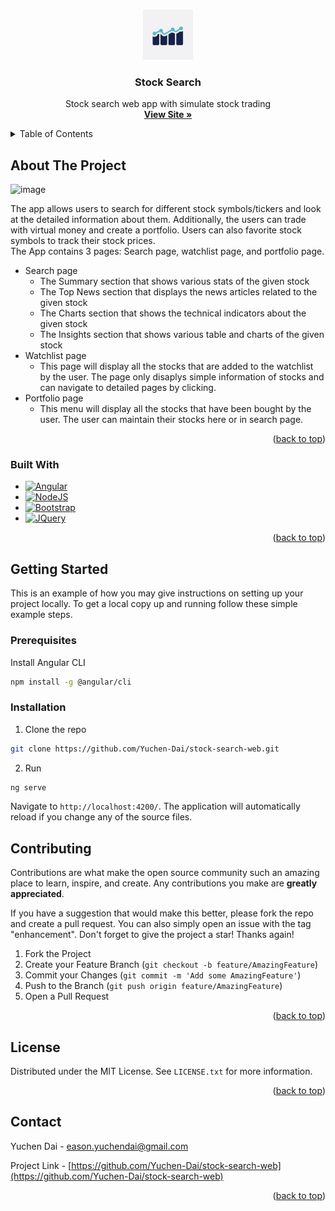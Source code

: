 <!-- Improved compatibility of back to top link: See: https://github.com/othneildrew/Best-README-Template/pull/73 -->
<a name="readme-top"></a>


<!-- PROJECT SHIELDS -->
<!--
*** I'm using markdown "reference style" links for readability.
*** Reference links are enclosed in brackets [ ] instead of parentheses ( ).
*** See the bottom of this document for the declaration of the reference variables
*** for contributors-url, forks-url, etc. This is an optional, concise syntax you may use.
*** https://www.markdownguide.org/basic-syntax/#reference-style-links
-->


<!-- PROJECT LOGO -->
<br />
<div align="center">
  <a href="https://github.com/Yuchen-Dai/stock-search-web">
    <img src="src/assets/img/ic_app-playstore.png" alt="Logo" width="80" height="80">
  </a>

<h3 align="center">Stock Search</h3>

  <p align="center">
    Stock search web app with simulate stock trading
    <br />
    <a href="https://stock-search-backend-346009.wl.r.appspot.com/"><strong>View Site »</strong></a>
    <br />

  </p>
</div>

<!-- TABLE OF CONTENTS -->
<details>
  <summary>Table of Contents</summary>
  <ol>
    <li>
      <a href="#about-the-project">About The Project</a>
      <ul>
        <li><a href="#built-with">Built With</a></li>
      </ul>
    </li>
    <li>
      <a href="#getting-started">Getting Started</a>
      <ul>
        <li><a href="#prerequisites">Prerequisites</a></li>
        <li><a href="#installation">Installation</a></li>
      </ul>
    </li>
    <li><a href="#contributing">Contributing</a></li>
    <li><a href="#license">License</a></li>
    <li><a href="#contact">Contact</a></li>
  </ol>
</details>

<!-- ABOUT THE PROJECT -->
## About The Project
![image](https://user-images.githubusercontent.com/39274261/199521504-cf44de5d-287b-46a7-ac38-9cba17c0a9e7.png)

The app allows users to search for different stock symbols/tickers and look at the detailed information about them. Additionally, the users can trade with virtual money and create a portfolio. Users can also favorite stock symbols to track their stock prices.<br />
The App contains 3 pages: Search page, watchlist page, and portfolio page.
* Search page
  * The Summary section that shows various stats of the given stock
  * The Top News section that displays the news articles related to the given stock
  * The Charts section that shows the technical indicators about the given stock
  * The Insights section that shows various table and charts of the given stock
* Watchlist page
  * This page will display all the stocks that are added to the watchlist by the user. The page only disaplys simple information of stocks and can navigate to detailed pages by clicking.
* Portfolio page
  * This menu will display all the stocks that have been bought by the user. The user can maintain their stocks here or in search page.

<p align="right">(<a href="#readme-top">back to top</a>)</p>



### Built With

* [![Angular][Angular.io]][Angular-url]
* [![NodeJS][Node.io]][Node-url]
* [![Bootstrap][Bootstrap.com]][Bootstrap-url]
* [![JQuery][JQuery.com]][JQuery-url]


<p align="right">(<a href="#readme-top">back to top</a>)</p>



<!-- GETTING STARTED -->
## Getting Started

This is an example of how you may give instructions on setting up your project locally.
To get a local copy up and running follow these simple example steps.

### Prerequisites

Install Angular CLI
  ```sh
  npm install -g @angular/cli
  ```
### Installation

1. Clone the repo
 ```sh
 git clone https://github.com/Yuchen-Dai/stock-search-web.git
 ```
2. Run
```sh
ng serve
```
Navigate to `http://localhost:4200/`. The application will automatically reload if you change any of the source files.


<!-- CONTRIBUTING -->
## Contributing

Contributions are what make the open source community such an amazing place to learn, inspire, and create. Any contributions you make are **greatly appreciated**.

If you have a suggestion that would make this better, please fork the repo and create a pull request. You can also simply open an issue with the tag "enhancement".
Don't forget to give the project a star! Thanks again!

1. Fork the Project
2. Create your Feature Branch (`git checkout -b feature/AmazingFeature`)
3. Commit your Changes (`git commit -m 'Add some AmazingFeature'`)
4. Push to the Branch (`git push origin feature/AmazingFeature`)
5. Open a Pull Request

<p align="right">(<a href="#readme-top">back to top</a>)</p>



<!-- LICENSE -->
## License

Distributed under the MIT License. See `LICENSE.txt` for more information.

<p align="right">(<a href="#readme-top">back to top</a>)</p>



<!-- CONTACT -->
## Contact

Yuchen Dai - eason.yuchendai@gmail.com

Project Link - [https://github.com/Yuchen-Dai/stock-search-web](https://github.com/Yuchen-Dai/stock-search-web)

<p align="right">(<a href="#readme-top">back to top</a>)</p>


<!-- MARKDOWN LINKS & IMAGES -->
<!-- https://www.markdownguide.org/basic-syntax/#reference-style-links -->
[contributors-shield]: https://img.shields.io/github/contributors/github_username/repo_name.svg?style=for-the-badge
[contributors-url]: https://github.com/Yuchen-Dai/stock-search-web/graphs/contributors
[forks-shield]: https://img.shields.io/github/forks/github_username/repo_name.svg?style=for-the-badge
[forks-url]: https://github.com/Yuchen-Dai/stock-search-web/network/members
[stars-shield]: https://img.shields.io/github/stars/github_username/repo_name.svg?style=for-the-badge
[stars-url]: https://github.com/Yuchen-Dai/stock-search-web/stargazers
[issues-shield]: https://img.shields.io/github/issues/github_username/repo_name.svg?style=for-the-badge
[issues-url]: https://github.com/Yuchen-Dai/stock-search-web/issues
[license-shield]: https://img.shields.io/github/license/github_username/repo_name.svg?style=for-the-badge
[license-url]: https://github.com/Yuchen-Dai/stock-search-web/blob/master/LICENSE.txt
[linkedin-shield]: https://img.shields.io/badge/-LinkedIn-black.svg?style=for-the-badge&logo=linkedin&colorB=555
[linkedin-url]: https://linkedin.com/in/linkedin_username
[product-screenshot]: https://user-images.githubusercontent.com/39274261/199491386-81cf421a-18e0-47f1-92ed-60a1715bffaf.png
[Next.js]: https://img.shields.io/badge/next.js-000000?style=for-the-badge&logo=nextdotjs&logoColor=white
[Next-url]: https://nextjs.org/
[React.js]: https://img.shields.io/badge/React-20232A?style=for-the-badge&logo=react&logoColor=61DAFB
[React-url]: https://reactjs.org/
[Vue.js]: https://img.shields.io/badge/Vue.js-35495E?style=for-the-badge&logo=vuedotjs&logoColor=4FC08D
[Vue-url]: https://vuejs.org/
[Angular.io]: https://img.shields.io/badge/Angular-DD0031?style=for-the-badge&logo=angular&logoColor=white
[Angular-url]: https://angular.io/
[Svelte.dev]: https://img.shields.io/badge/Svelte-4A4A55?style=for-the-badge&logo=svelte&logoColor=FF3E00
[Svelte-url]: https://svelte.dev/
[Laravel.com]: https://img.shields.io/badge/Laravel-FF2D20?style=for-the-badge&logo=laravel&logoColor=white
[Laravel-url]: https://laravel.com
[Bootstrap.com]: https://img.shields.io/badge/Bootstrap-563D7C?style=for-the-badge&logo=bootstrap&logoColor=white
[Bootstrap-url]: https://getbootstrap.com
[JQuery.com]: https://img.shields.io/badge/jQuery-0769AD?style=for-the-badge&logo=jquery&logoColor=white
[JQuery-url]: https://jquery.com 
[Android.com]: https://img.shields.io/badge/Android_Studio-EFEFEF?style=for-the-badge&logo=Android&logoColor=green 
[Android-url]: https://developer.android.com/studio
[Node-url]:https://nodejs.org/en/
[Node.io]: https://img.shields.io/badge/Node.js-EFEFEF?style=for-the-badge&logo=node.js&logoColor=green




